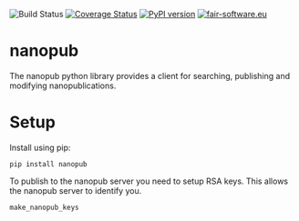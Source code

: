![Build Status](https://github.com/fair-workflows/nanopub/workflows/Python%20application/badge.svg)
[![Coverage Status](https://coveralls.io/repos/github/fair-workflows/nanopub/badge.svg?branch=main)](https://coveralls.io/github/fair-workflows/nanopub?branch=main)
[![PyPI version](https://badge.fury.io/py/nanopub.svg)](https://badge.fury.io/py/nanopub)
[![fair-software.eu](https://img.shields.io/badge/fair--software.eu-%E2%97%8F%20%20%E2%97%8F%20%20%E2%97%8F%20%20%E2%97%8F%20%20%E2%97%8B-yellow)](https://fair-software.eu)


# nanopub
The nanopub python library provides a client for searching, publishing and modifying nanopublications.

# Setup
Install using pip:
```
pip install nanopub
```

To publish to the nanopub server you need to setup RSA keys. This allows the nanopub server to identify you.
```
make_nanopub_keys
```
